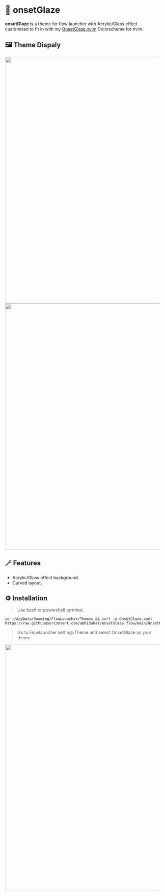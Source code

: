 # 🎨 onsetGlaze

**onsetGlaze** is a theme for flow launcher with Acrylic/Glass effect customized to fit in with my [OnsetGlaze.nvim](https://github.com/abhidahal/OnsetGlaze.nvim) Colorscheme for nvim.

## 🖼️ Theme Dispaly

<img src="https://user-images.githubusercontent.com/87414003/208306465-e40cbb55-beb5-4b04-a1fc-6296ee3c6e83.png" alt="" width="800">

<img src="https://user-images.githubusercontent.com/87414003/208306536-d6c59a88-c6e5-4cc3-a25e-a2a1b54e2867.png" alt="" width="800">

## 🪄 Features

- Acrylic/Glass effect background.
- Curved layout.

## ⚙️ Installation

>Use bash or powershell terminal.

```Shell
cd ~/AppData/Roaming/FlowLauncher/Themes && curl -o OnsetGlaze.xaml https://raw.githubusercontent.com/abhidahal/onsetGlaze.flow/main/OnsetGlaze.xaml
```

>Go to Flowlauncher setting>Theme and select OnsetGlaze as your theme.

<img src="https://user-images.githubusercontent.com/87414003/208308621-1c151998-c78f-4d08-9baa-5f52e2f4e1a7.png" alt="" width="800">
